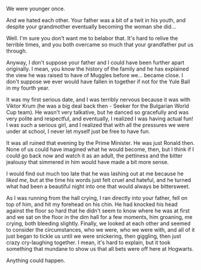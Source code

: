 We were younger once.

And we hated each other. Your father was a bit of a twit in his youth, and despite your grandmother eventually becoming the woman she did...

Well. I'm sure you don't want me to belabor that. It's hard to relive the terrible times, and you both overcame so much that your grandfather put us through.

Anyway, I don't suppose your father and I could have been further apart originally. I mean, you know the history of the family and he has explained the view he was raised to have of Muggles before we... became close. I don't suppose we ever would have fallen in together if not for the Yule Ball in my fourth year.

It was my first serious date, and I was terribly nervous because it was with Viktor Krum (he was a big deal back then - Seeker for the Bulgarian World Cup team). He wasn't very talkative, but he danced so gracefully and was very polite and respectful, and eventually, I realized I was having actual fun! I was such a serious girl, and I realized that with all the pressures we were under at school, I never let myself just be free to have fun.

It was all ruined that evening by the Prime Minister. He was just Ronald then. None of us could have imagined what he would become, then, but I think if I could go back now and watch it as an adult, the pettiness and the bitter jealousy that simmered in him would have made a bit more sense.

I would find out much too late that he was lashing out at me because he <i>liked me</i>, but at the time his words just felt cruel and hateful, and he turned what had been a beautiful night into one that would always be bittersweet. 

As I was running from the hall crying, I ran directly into your father, fell on top of him, and hit my forehead on his chin. He had knocked his head against the floor so hard that he didn't seem to know where he was at first and we sat on the floor in the dim hall for a few moments, him groaning, me crying, both bleeding slightly. Finally, we looked at each other and seemed to consider the circumstances, who we were, who we were with, and all of it just began to tickle us until we were snickering, then giggling, then just crazy cry-laughing together. I mean, it's hard to explain, but it took something that mundane to show us that all bets were off here at Hogwarts.

Anything could happen.
